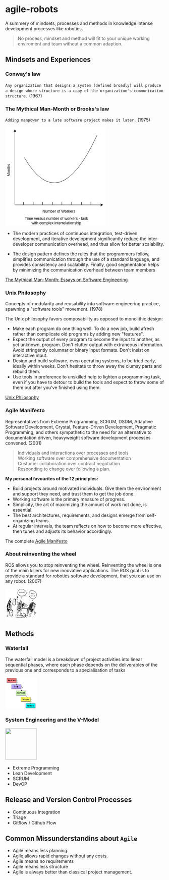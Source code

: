 # agile-robots
A summery of mindsets, processes and methods in knowledge intense development processes like robotics. 

> No process, mindset and method will fit to your unique working enviroment and team without a common adaption.

## Mindsets and Experiences 
### Conway's law
`Any organization that designs a system (defined broadly) will produce a design whose structure is a copy of the organization's communication structure.` (1967)

### The Mythical Man-Month or Brooks's law

`Adding manpower to a late software project makes it later.` (1975)

![the mythical man-month](img/mythical_man_month.png)

* The modern practices of continuous integration, test-driven development, and iterative development significantly reduce the inter-developer communication overhead, and thus allow for better scalability.

* The design pattern defines the rules that the programmers follow, simplifies communication through the use of a standard language, and provides consistency and scalability. Finally, good segmentation helps by minimizing the communication overhead between team members

[The Mythical Man-Month: Essays on Software Engineering](https://en.wikipedia.org/wiki/The_Mythical_Man-Month)

### Unix Philosophy

Concepts of modularity and reusability into software engineering practice, spawning a "software tools" movement. (1978)

The Unix philosophy favors composability as opposed to monolithic design:
* Make each program do one thing well. To do a new job, build afresh rather than complicate old programs by adding new "features".
* Expect the output of every program to become the input to another, as yet unknown, program. Don't clutter output with extraneous information. Avoid stringently columnar or binary input formats. Don't insist on interactive input.
* Design and build software, even operating systems, to be tried early, ideally within weeks. Don't hesitate to throw away the clumsy parts and rebuild them.
* Use tools in preference to unskilled help to lighten a programming task, even if you have to detour to build the tools and expect to throw some of them out after you've finished using them.

[Unix Philosophy](https://en.wikipedia.org/wiki/Unix_philosophy)

### Agile Manifesto  

Representatives from Extreme Programming, SCRUM, DSDM, Adaptive Software Development, Crystal, Feature-Driven Development, Pragmatic Programming, and others sympathetic to the need for an alternative to documentation driven, heavyweight software development processes convened. (2001)
                                    
> Individuals and interactions over processes and tools                          
> Working software over comprehensive documentation                              
> Customer collaboration over contract negotiation                            
> Responding to change over following a plan.                                      

**My personal favourites of the 12 principles:**

* Build projects around motivated individuals. Give them the environment and support they need, and trust them to get the job done.
* Working software is the primary measure of progress.
* Simplicity, the art of maximizing the amount of work not done, is essential.
* The best architectures, requirements, and designs emerge from self-organizing teams.
* At regular intervals, the team reflects on how to become more effective, then tunes and adjusts its behavior accordingly.

The complete [Agile Manifesto](https://agilemanifesto.org/principles.html)

### About reinventing the wheel

ROS allows you to stop reinventing the wheel. Reinventing the wheel is one of the main killers for new innovative applications. The ROS goal is to provide a standard for robotics software development, that you can use on any robot. (2007)

<img src="img/reinvent_the_wheel.jpg" width="100" height="100">


## Methods
### Waterfall
The waterfall model is a breakdown of project activities into linear sequential phases, where each phase depends on the deliverables of the previous one and corresponds to a specialisation of tasks

<img src="img/Waterfall_model_.svg" width="100" height="100">

### System Engineering and the V-Model
<img src="Systems_Engineering_V_diagram.jpg" width="100" height="100">

* Extreme Programming
* Lean Development
* SCRUM
* DevOP

## Release and Version Control Processes 
* Continuous Integration 
* Triage
* Gitflow / Github Flow

## Common Missunderstandins about `Agile`
* Agile means less planning.
* Agile allows rapid changes without any costs.
* Agile means no requirements
* Agile means less structure
* Agile is always better than classical project management. 
